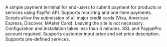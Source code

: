 A simple payment terminal for end-users to submit payment for products or services using PayPal API. 
Supports recurring and one-time payments. 
Scripts allow the submission of all major credit cards (Visa, American Express, Discover, MAster Card).
Leaving the site is not necessary. 
Configuration and installation takes less than 4 minutes.
SSL and PaypalPro account required. 
Supports customer input price and set price description. 
Supports pre-defined services. 
